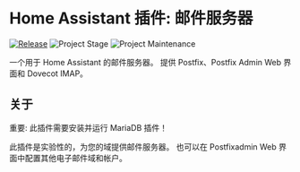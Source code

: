 # Home Assistant 插件: 邮件服务器

[![Release][release-shield]][release] ![Project Stage][project-stage-shield] ![Project Maintenance][maintenance-shield]

一个用于 Home Assistant 的邮件服务器。
提供 Postfix、Postfix Admin Web 界面和 Dovecot IMAP。

## 关于

重要: 此插件需要安装并运行 MariaDB 插件！

此插件是实验性的，为您的域提供邮件服务器。
也可以在 Postfixadmin Web 界面中配置其他电子邮件域和帐户。

[maintenance-shield]: https://img.shields.io/maintenance/yes/2025.svg
[project-stage-shield]: https://img.shields.io/badge/project%20stage-experimental-yellow.svg
[release-shield]: https://img.shields.io/badge/version-v3.1.0-blue.svg
[release]: https://github.com/erik73/addon-mail/tree/v3.1.0